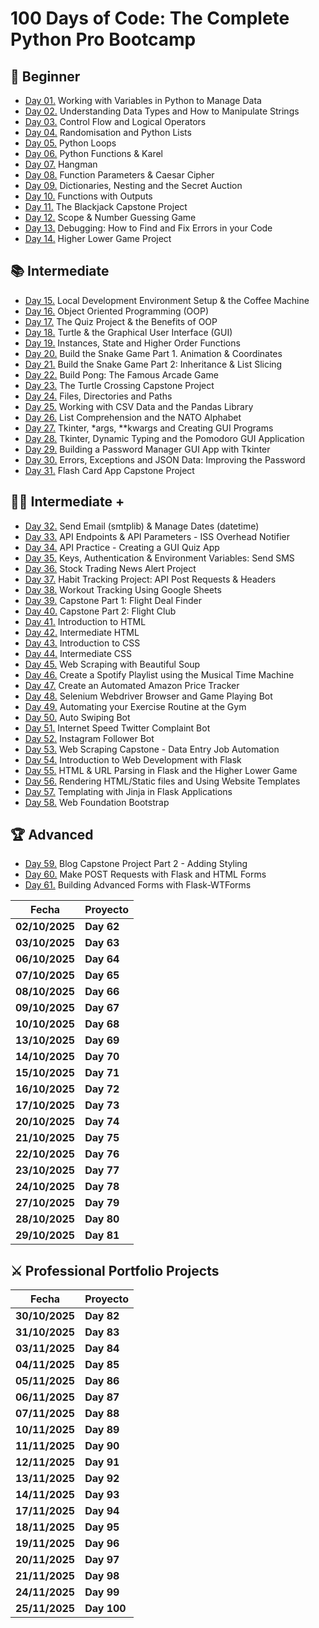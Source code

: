 # 100 Days of Code: The Complete Python Pro Bootcamp

## 🔰 Beginner

- [Day 01.](/Day01) Working with Variables in Python to Manage Data
- [Day 02.](/Day02) Understanding Data Types and How to Manipulate Strings
- [Day 03.](/Day03) Control Flow and Logical Operators
- [Day 04.](/Day04) Randomisation and Python Lists
- [Day 05.](/Day05) Python Loops
- [Day 06.](/Day06) Python Functions & Karel
- [Day 07.](/Day07) Hangman
- [Day 08.](/Day08) Function Parameters & Caesar Cipher
- [Day 09.](/Day09) Dictionaries, Nesting and the Secret Auction
- [Day 10.](/Day10) Functions with Outputs
- [Day 11.](/Day11) The Blackjack Capstone Project
- [Day 12.](/Day12) Scope & Number Guessing Game
- [Day 13.](/Day13) Debugging: How to Find and Fix Errors in your Code
- [Day 14.](/Day14) Higher Lower Game Project

## 📚 Intermediate

- [Day 15.](/Day15) Local Development Environment Setup & the Coffee Machine
- [Day 16.](/Day16) Object Oriented Programming (OOP)
- [Day 17.](/Day17) The Quiz Project & the Benefits of OOP
- [Day 18.](/Day18) Turtle & the Graphical User Interface (GUI)
- [Day 19.](/Day19) Instances, State and Higher Order Functions
- [Day 20.](/Day20) Build the Snake Game Part 1. Animation & Coordinates
- [Day 21.](/Day21) Build the Snake Game Part 2: Inheritance & List Slicing
- [Day 22.](/Day22) Build Pong: The Famous Arcade Game
- [Day 23.](/Day23) The Turtle Crossing Capstone Project
- [Day 24.](/Day24) Files, Directories and Paths
- [Day 25.](/Day25) Working with CSV Data and the Pandas Library
- [Day 26.](/Day26) List Comprehension and the NATO Alphabet
- [Day 27.](/Day27) Tkinter, \*args, \*\*kwargs and Creating GUI Programs
- [Day 28.](/Day28) Tkinter, Dynamic Typing and the Pomodoro GUI Application
- [Day 29.](/Day29) Building a Password Manager GUI App with Tkinter
- [Day 30.](/Day30) Errors, Exceptions and JSON Data: Improving the Password
- [Day 31.](/Day31) Flash Card App Capstone Project

## 👨‍💻 Intermediate +

- [Day 32.](/Day32) Send Email (smtplib) & Manage Dates (datetime)
- [Day 33.](/Day33) API Endpoints & API Parameters - ISS Overhead Notifier
- [Day 34.](/Day34) API Practice - Creating a GUI Quiz App
- [Day 35.](/Day35) Keys, Authentication & Environment Variables: Send SMS
- [Day 36.](/Day36) Stock Trading News Alert Project
- [Day 37.](/Day37) Habit Tracking Project: API Post Requests & Headers
- [Day 38.](/Day38) Workout Tracking Using Google Sheets
- [Day 39.](/Day39) Capstone Part 1: Flight Deal Finder
- [Day 40.](/Day40) Capstone Part 2: Flight Club
- [Day 41.](/Day41) Introduction to HTML
- [Day 42.](/Day42) Intermediate HTML
- [Day 43.](/Day43) Introduction to CSS
- [Day 44.](/Day44) Intermediate CSS
- [Day 45.](/Day45) Web Scraping with Beautiful Soup
- [Day 46.](/Day46) Create a Spotify Playlist using the Musical Time Machine
- [Day 47.](/Day47) Create an Automated Amazon Price Tracker
- [Day 48.](/Day48) Selenium Webdriver Browser and Game Playing Bot
- [Day 49.](/Day49) Automating your Exercise Routine at the Gym
- [Day 50.](/Day50) Auto Swiping Bot
- [Day 51.](/Day51) Internet Speed Twitter Complaint Bot
- [Day 52.](/Day52) Instagram Follower Bot
- [Day 53.](/Day53) Web Scraping Capstone - Data Entry Job Automation
- [Day 54.](/Day54) Introduction to Web Development with Flask
- [Day 55.](/Day55) HTML & URL Parsing in Flask and the Higher Lower Game
- [Day 56.](/Day56) Rendering HTML/Static files and Using Website Templates
- [Day 57.](/Day57) Templating with Jinja in Flask Applications
- [Day 58.](/Day58) Web Foundation Bootstrap

## 🏆 Advanced

- [Day 59.](/Day59) Blog Capstone Project Part 2 - Adding Styling
- [Day 60.](/Day60) Make POST Requests with Flask and HTML Forms
- [Day 61.](/Day61) Building Advanced Forms with Flask-WTForms

| **Fecha**      | **Proyecto** |
| -------------- | ------------ |
| **02/10/2025** | **Day 62**   |
| **03/10/2025** | **Day 63**   |
| **06/10/2025** | **Day 64**   |
| **07/10/2025** | **Day 65**   |
| **08/10/2025** | **Day 66**   |
| **09/10/2025** | **Day 67**   |
| **10/10/2025** | **Day 68**   |
| **13/10/2025** | **Day 69**   |
| **14/10/2025** | **Day 70**   |
| **15/10/2025** | **Day 71**   |
| **16/10/2025** | **Day 72**   |
| **17/10/2025** | **Day 73**   |
| **20/10/2025** | **Day 74**   |
| **21/10/2025** | **Day 75**   |
| **22/10/2025** | **Day 76**   |
| **23/10/2025** | **Day 77**   |
| **24/10/2025** | **Day 78**   |
| **27/10/2025** | **Day 79**   |
| **28/10/2025** | **Day 80**   |
| **29/10/2025** | **Day 81**   |

## ⚔ Professional Portfolio Projects

| **Fecha**      | **Proyecto** |
| -------------- | ------------ |
| **30/10/2025** | **Day 82**   |
| **31/10/2025** | **Day 83**   |
| **03/11/2025** | **Day 84**   |
| **04/11/2025** | **Day 85**   |
| **05/11/2025** | **Day 86**   |
| **06/11/2025** | **Day 87**   |
| **07/11/2025** | **Day 88**   |
| **10/11/2025** | **Day 89**   |
| **11/11/2025** | **Day 90**   |
| **12/11/2025** | **Day 91**   |
| **13/11/2025** | **Day 92**   |
| **14/11/2025** | **Day 93**   |
| **17/11/2025** | **Day 94**   |
| **18/11/2025** | **Day 95**   |
| **19/11/2025** | **Day 96**   |
| **20/11/2025** | **Day 97**   |
| **21/11/2025** | **Day 98**   |
| **24/11/2025** | **Day 99**   |
| **25/11/2025** | **Day 100**  |
